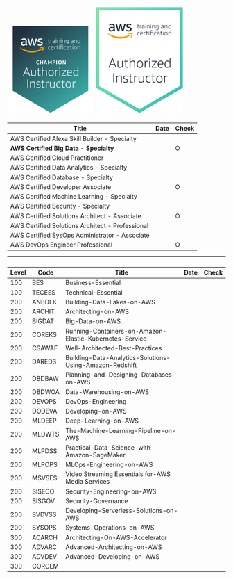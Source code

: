 ![AAI-champ](999-TEMP/Certifications/thumb-AAI-Champion.png)
![AAI](999-TEMP/Certifications/thumb-AAI.png)
---

|Title|Date|Check|
|-----|-----|-----|
|AWS Certified Alexa Skill Builder - Specialty    |||
|<b>AWS Certified Big Data - Specialty</b>               ||O|
|AWS Certified Cloud Practitioner                 |||
|AWS Certified Data Analytics - Specialty         |||
|AWS Certified Database - Specialty               |||
|AWS Certified Developer Associate                ||O|
|AWS Certified Machine Learning - Specialty       |||
|AWS Certified Security - Specialty               |||
|AWS Certified Solutions Architect - Associate    ||O|
|AWS Certified Solutions Architect - Professional |||
|AWS Certified SysOps Administrator - Associate   |||
|AWS DevOps Engineer Professional                 ||O|

---

### 

|Level|Code|Title|Date|Check|
|-----|-----|-----|-----|-----|
|100|BES|Business-Essential|||
|100|TECESS|Technical-Essential|||
|200|ANBDLK|Building-Data-Lakes-on-AWS|||
|200|ARCHIT|Architecting-on-AWS|||
|200|BIGDAT|Big-Data-on-AWS|||
|200|COREKS|Running-Containers-on-Amazon-Elastic-Kubernetes-Service|||
|200|CSAWAF|Well-Architected-Best-Practices|||
|200|DAREDS|Building-Data-Analytics-Solutions-Using-Amazon-Redshift|||
|200|DBDBAW|Planning-and-Designing-Databases-on-AWS|||
|200|DBDWOA|Data-Warehousing-on-AWS|||
|200|DEVOPS|DevOps-Engineering|||
|200|DODEVA|Developing-on-AWS|||
|200|MLDEEP|Deep-Learning-on-AWS|||
|200|MLDWTS|The-Machine-Learning-Pipeline-on-AWS|||
|200|MLPDSS|Practical-Data-Science-with-Amazon-SageMaker|||
|200|MLPOPS|MLOps-Engineering-on-AWS|||
|200|MSVSES|Video Streaming Essentials for-AWS Media Services|||
|200|SISECO|Security-Engineering-on-AWS|||
|200|SISGOV|Security-Governance|||
|200|SVDVSS|Developing-Serverless-Solutions-on-AWS|||
|200|SYSOPS|Systems-Operations-on-AWS|||
|300|ACARCH|Architecting-On-AWS-Accelerator|||
|300|ADVARC|Advanced-Architecting-on-AWS|||
|300|ADVDEV|Advanced-Developing-on-AWS|||
|300|CORCEM||||
